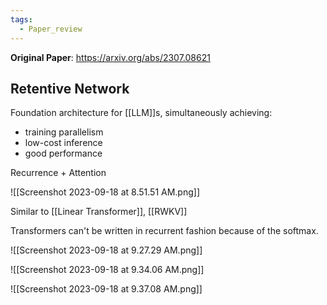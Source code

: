 ```yaml
---
tags:
  - Paper_review
---
```


__Original Paper__: https://arxiv.org/abs/2307.08621


## Retentive Network

Foundation architecture for [[LLM]]s, simultaneously achieving:
- training parallelism
- low-cost inference
- good performance

Recurrence + Attention


![[Screenshot 2023-09-18 at 8.51.51 AM.png]]

Similar to [[Linear Transformer]], [[RWKV]]

Transformers can't be written in recurrent fashion because of the softmax.


![[Screenshot 2023-09-18 at 9.27.29 AM.png]]



![[Screenshot 2023-09-18 at 9.34.06 AM.png]]



![[Screenshot 2023-09-18 at 9.37.08 AM.png]]




